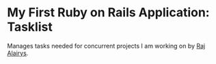 # My First Ruby on Rails Application: Tasklist

Manages tasks needed for concurrent projects I am working on 
by [Raj Alairys](email:RajAlairys@gmail.com).